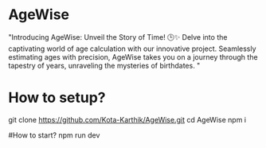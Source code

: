 # AgeWise
"Introducing AgeWise: Unveil the Story of Time! 🕒✨ Delve into the captivating world of age calculation with our innovative project. Seamlessly estimating ages with precision, AgeWise takes you on a journey through the tapestry of years, unraveling the mysteries of birthdates. "

# How to setup?
git clone https://github.com/Kota-Karthik/AgeWise.git
cd AgeWise
npm i

#How to start?
npm run dev
